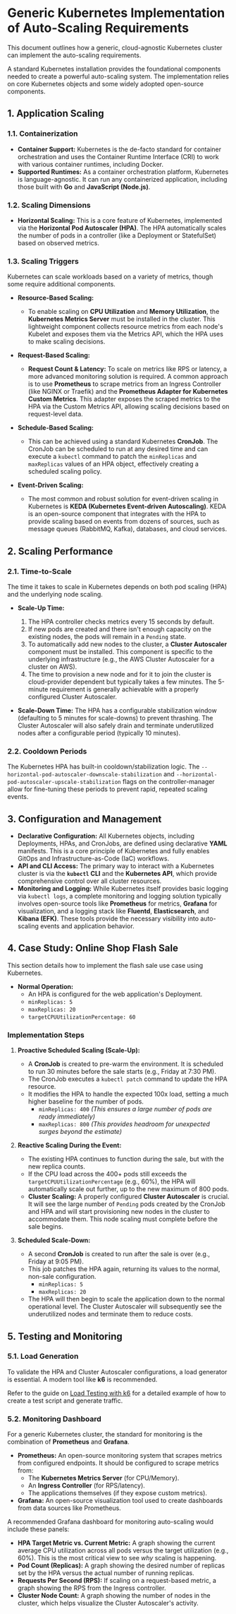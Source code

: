 # Generic Kubernetes Implementation of Auto-Scaling Requirements

This document outlines how a generic, cloud-agnostic Kubernetes cluster can implement the auto-scaling requirements.

A standard Kubernetes installation provides the foundational components needed to create a powerful auto-scaling system. The implementation relies on core Kubernetes objects and some widely adopted open-source components.

## 1. Application Scaling

### 1.1. Containerization

- **Container Support:** Kubernetes is the de-facto standard for container orchestration and uses the Container Runtime Interface (CRI) to work with various container runtimes, including Docker.
- **Supported Runtimes:** As a container orchestration platform, Kubernetes is language-agnostic. It can run any containerized application, including those built with **Go** and **JavaScript (Node.js)**.

### 1.2. Scaling Dimensions

- **Horizontal Scaling:** This is a core feature of Kubernetes, implemented via the **Horizontal Pod Autoscaler (HPA)**. The HPA automatically scales the number of pods in a controller (like a Deployment or StatefulSet) based on observed metrics.

### 1.3. Scaling Triggers

Kubernetes can scale workloads based on a variety of metrics, though some require additional components.

- **Resource-Based Scaling:**
    - To enable scaling on **CPU Utilization** and **Memory Utilization**, the **Kubernetes Metrics Server** must be installed in the cluster. This lightweight component collects resource metrics from each node's Kubelet and exposes them via the Metrics API, which the HPA uses to make scaling decisions.

- **Request-Based Scaling:**
    - **Request Count & Latency:** To scale on metrics like RPS or latency, a more advanced monitoring solution is required. A common approach is to use **Prometheus** to scrape metrics from an Ingress Controller (like NGINX or Traefik) and the **Prometheus Adapter for Kubernetes Custom Metrics**. This adapter exposes the scraped metrics to the HPA via the Custom Metrics API, allowing scaling decisions based on request-level data.

- **Schedule-Based Scaling:**
    - This can be achieved using a standard Kubernetes **CronJob**. The CronJob can be scheduled to run at any desired time and can execute a `kubectl` command to patch the `minReplicas` and `maxReplicas` values of an HPA object, effectively creating a scheduled scaling policy.

- **Event-Driven Scaling:**
    - The most common and robust solution for event-driven scaling in Kubernetes is **KEDA (Kubernetes Event-driven Autoscaling)**. KEDA is an open-source component that integrates with the HPA to provide scaling based on events from dozens of sources, such as message queues (RabbitMQ, Kafka), databases, and cloud services.

## 2. Scaling Performance

### 2.1. Time-to-Scale

The time it takes to scale in Kubernetes depends on both pod scaling (HPA) and the underlying node scaling.

- **Scale-Up Time:**
    1.  The HPA controller checks metrics every 15 seconds by default.
    2.  If new pods are created and there isn't enough capacity on the existing nodes, the pods will remain in a `Pending` state.
    3.  To automatically add new nodes to the cluster, a **Cluster Autoscaler** component must be installed. This component is specific to the underlying infrastructure (e.g., the AWS Cluster Autoscaler for a cluster on AWS).
    4.  The time to provision a new node and for it to join the cluster is cloud-provider dependent but typically takes a few minutes. The 5-minute requirement is generally achievable with a properly configured Cluster Autoscaler.

- **Scale-Down Time:** The HPA has a configurable stabilization window (defaulting to 5 minutes for scale-downs) to prevent thrashing. The Cluster Autoscaler will also safely drain and terminate underutilized nodes after a configurable period (typically 10 minutes).

### 2.2. Cooldown Periods

The Kubernetes HPA has built-in cooldown/stabilization logic. The `--horizontal-pod-autoscaler-downscale-stabilization` and `--horizontal-pod-autoscaler-upscale-stabilization` flags on the controller-manager allow for fine-tuning these periods to prevent rapid, repeated scaling events.

## 3. Configuration and Management

- **Declarative Configuration:** All Kubernetes objects, including Deployments, HPAs, and CronJobs, are defined using declarative **YAML** manifests. This is a core principle of Kubernetes and fully enables GitOps and Infrastructure-as-Code (IaC) workflows.
- **API and CLI Access:** The primary way to interact with a Kubernetes cluster is via the **`kubectl` CLI** and the **Kubernetes API**, which provide comprehensive control over all cluster resources.
- **Monitoring and Logging:** While Kubernetes itself provides basic logging via `kubectl logs`, a complete monitoring and logging solution typically involves open-source tools like **Prometheus** for metrics, **Grafana** for visualization, and a logging stack like **Fluentd**, **Elasticsearch**, and **Kibana (EFK)**. These tools provide the necessary visibility into auto-scaling events and application behavior.

## 4. Case Study: Online Shop Flash Sale

This section details how to implement the flash sale use case using Kubernetes.

- **Normal Operation:**
    - An HPA is configured for the web application's Deployment.
    - `minReplicas: 5`
    - `maxReplicas: 20`
    - `targetCPUUtilizationPercentage: 60`

### Implementation Steps

1.  **Proactive Scheduled Scaling (Scale-Up):**
    - A **CronJob** is created to pre-warm the environment. It is scheduled to run 30 minutes before the sale starts (e.g., Friday at 7:30 PM).
    - The CronJob executes a `kubectl patch` command to update the HPA resource.
    - It modifies the HPA to handle the expected 100x load, setting a much higher baseline for the number of pods.
        - `minReplicas: 400`  *(This ensures a large number of pods are ready immediately)*
        - `maxReplicas: 800`  *(This provides headroom for unexpected surges beyond the estimate)*

2.  **Reactive Scaling During the Event:**
    - The existing HPA continues to function during the sale, but with the new replica counts.
    - If the CPU load across the 400+ pods still exceeds the `targetCPUUtilizationPercentage` (e.g., 60%), the HPA will automatically scale out further, up to the new maximum of 800 pods.
    - **Cluster Scaling:** A properly configured **Cluster Autoscaler** is crucial. It will see the large number of `Pending` pods created by the CronJob and HPA and will start provisioning new nodes in the cluster to accommodate them. This node scaling must complete before the sale begins.

3.  **Scheduled Scale-Down:**
    - A second **CronJob** is created to run after the sale is over (e.g., Friday at 9:05 PM).
    - This job patches the HPA again, returning its values to the normal, non-sale configuration.
        - `minReplicas: 5`
        - `maxReplicas: 20`
    - The HPA will then begin to scale the application down to the normal operational level. The Cluster Autoscaler will subsequently see the underutilized nodes and terminate them to reduce costs.

## 5. Testing and Monitoring

### 5.1. Load Generation

To validate the HPA and Cluster Autoscaler configurations, a load generator is essential. A modern tool like **k6** is recommended.

Refer to the guide on [Load Testing with k6](./load-generator/k6.md) for a detailed example of how to create a test script and generate traffic.

### 5.2. Monitoring Dashboard

For a generic Kubernetes cluster, the standard for monitoring is the combination of **Prometheus** and **Grafana**.

-   **Prometheus:** An open-source monitoring system that scrapes metrics from configured endpoints. It should be configured to scrape metrics from:
    -   The **Kubernetes Metrics Server** (for CPU/Memory).
    -   An **Ingress Controller** (for RPS/latency).
    -   The applications themselves (if they expose custom metrics).
-   **Grafana:** An open-source visualization tool used to create dashboards from data sources like Prometheus.

A recommended Grafana dashboard for monitoring auto-scaling would include these panels:
-   **HPA Target Metric vs. Current Metric:** A graph showing the current average CPU utilization across all pods versus the target utilization (e.g., 60%). This is the most critical view to see *why* scaling is happening.
-   **Pod Count (Replicas):** A graph showing the desired number of replicas set by the HPA versus the actual number of running replicas.
-   **Requests Per Second (RPS):** If scaling on a request-based metric, a graph showing the RPS from the Ingress controller.
-   **Cluster Node Count:** A graph showing the number of nodes in the cluster, which helps visualize the Cluster Autoscaler's activity.
